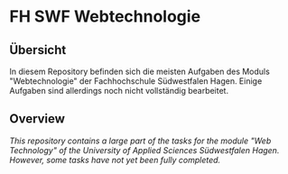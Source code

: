 # FH SWF Webtechnologie

## Übersicht
In diesem Repository befinden sich die meisten Aufgaben des Moduls "Webtechnologie" der Fachhochschule Südwestfalen Hagen.
Einige Aufgaben sind allerdings noch nicht vollständig bearbeitet.

## Overview
*This repository contains a large part of the tasks for the module "Web Technology" of the University of Applied Sciences Südwestfalen Hagen.* 
*However, some tasks have not yet been fully completed.*
